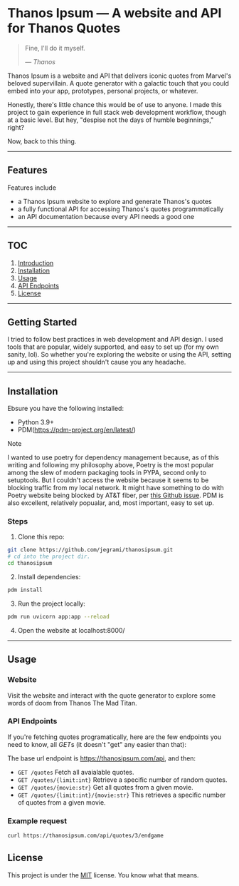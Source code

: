 
# Thanos Ipsum &mdash; A  website and API for Thanos Quotes

> Fine, I'll do it myself.
>
> &mdash; <cite>Thanos</cite>

Thanos Ipsum is a website and API that delivers iconic quotes from Marvel's beloved supervillain. A quote generator with a galactic touch that you could
embed into your app, prototypes, personal projects, or whatever.

Honestly, there's little chance this would be of use to anyone. 
I made this project to gain experience in full stack web development workflow, though at a basic level. But hey, "despise not the days of humble 
beginnings," right? 

Now, back to this thing.

---

## Features 

Features include 
- a Thanos Ipsum website to explore and generate Thanos's quotes
- a fully functional API for accessing Thanos's quotes programmatically 
- an API documentation because every API needs a good one

--- 

## TOC

1. [Introduction](#introduction)
2. [Installation](#installation)
3. [Usage](#usage)
4. [API Endpoints](#api-endpoints)
5. [License](#license)

---

## Getting Started 

I tried to follow best practices in web development and API design. I used tools
that are popular, widely supported, and easy to set up (for my own sanity, lol). So whether you're exploring the website or using the API, setting up and using this project shouldn't cause you any headache.  

---

## Installation

Ebsure you have the following installed:

- Python 3.9+
- PDM(https://pdm-project.org/en/latest/)

> [!NOTE]
> I wanted to use poetry for dependency management because, as of this writing and following my philosophy above, Poetry is the most popular among the slew of modern packaging tools in PYPA, second only to setuptools. But I couldn't access the website because it seems to be blocking traffic from my local network. It might have something to do with Poetry website being blocked by AT&T fiber, per [this Github issue](https://github.com/python-poetry/website/issues/153#issue-2285760763). PDM
is also excellent, relatively popualar, and, most important, easy to set up. 

### Steps

1. Clone this repo:
```bash 
git clone https://github.com/jegrami/thanosipsum.git 
# cd into the project dir.
cd thanosipsum
```

2. Install dependencies:
```bash 
pdm install 
```

3. Run the project locally:
```bash 
pdm run uvicorn app:app --reload
```

4. Open the website at localhost:8000/

---

## Usage

### Website

Visit the website and interact with the quote generator to explore some words of doom from Thanos The Mad Titan.

### API Endpoints

If you're fetching quotes programatically, here are the few endpoints you need 
to know, all *GET*s (it doesn't "get" any easier than that):

The base url endpoint is https://thanosipsum.com/api, and then:

- `GET /quotes`
Fetch all avaialable quotes.
- `GET /quotes/{limit:int}`
Retrieve a specific number of random quotes.
- `GET /quotes/{movie:str}`
Get all quotes from a given movie.
- `GET /quotes/{limit:int}/{movie:str}`
This retrieves a specific number of quotes from a given movie.

### Example request
```bash
curl https://thanosipsum.com/api/quotes/3/endgame 
```

## License

This project is under the [MIT](https://directory.fsf.org/wiki/License:Expat) license. You know what that means. 























